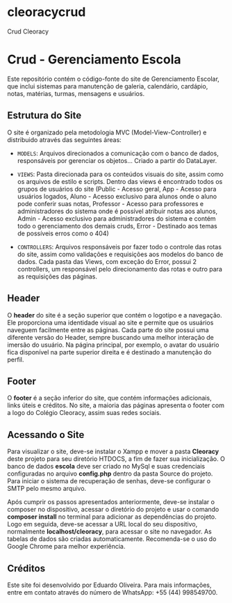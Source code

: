 # cleoracycrud
Crud Cleoracy

# Crud - Gerenciamento Escola

Este repositório contém o código-fonte do site de Gerenciamento Escolar, que inclui sistemas para manutenção de galeria, calendário, cardápio, notas, matérias, turmas, mensagens e usuários.


## Estrutura do Site

O site é organizado pela metodologia MVC (Model-View-Controller) e distribuido através das seguintes áreas:

- `MODELS`: Arquivos direcionados a comunicação com o banco de dados, responsáveis por gerenciar os objetos... Criado a partir do DataLayer.

- `VIEWS`: Pasta direcionada para os conteúdos visuais do site, assim como os arquivos de estilo e scripts. Dentro das views é encontrado todos os grupos de usuários do site (Public - Acesso geral, App - Acesso para usuários logados, Aluno - Acesso exclusivo para alunos onde o aluno pode conferir suas notas, Professor - Acesso para professores e administradores do sistema onde é possível atribuir notas aos alunos, Admin - Acesso exclusivo para administradores do sistema e contém todo o gerenciamento dos demais cruds, Error - Destinado aos temas de possíveis erros como o 404)

- `CONTROLLERS`: Arquivos responsáveis por fazer todo o controle das rotas do site, assim como validações e requisições aos modelos do banco de dados. Cada pasta das Views, com exceção do Error, possui 2 controllers, um responsável pelo direcionamento das rotas e outro para as requisições das páginas.

## Header

O **header** do site é a seção superior que contém o logotipo e a navegação. Ele proporciona uma identidade visual ao site e permite que os usuários naveguem facilmente entre as páginas. Cada parte do site possui uma diferente versão do Header, sempre buscando uma melhor interação de imersão do usuário. Na página principal, por exemplo, o avatar do usuário fica disponível na parte superior direita e é destinado a manutenção do perfil.

## Footer

O **footer** é a seção inferior do site, que contém informações adicionais, links úteis e créditos. No site, a maioria das páginas apresenta o footer com a logo do Colégio Cleoracy, assim suas redes sociais.

## Acessando o Site

Para visualizar o site, deve-se instalar o Xampp e  mover a pasta **Cleoracy** deste projeto para seu diretório HTDOCS, a fim de fazer sua inicialização. O banco de dados **escola** deve ser criado no MySql e suas credenciais configuradas no arquivo **config.php** dentro da pasta Source do projeto. Para iniciar o sistema de recuperação de senhas, deve-se configurar o SMTP pelo mesmo arquivo.

Após cumprir os passos apresentados anteriormente, deve-se instalar o composer no dispositivo, acessar o diretório do projeto e usar o comando **composer install** no terminal para adicionar as dependências do projeto. Logo em seguida, deve-se acessar a URL local do seu dispositivo, normalmente **localhost/cleoracy**, para acessar o site no navegador. As tabelas de dados são criadas automaticamente. Recomenda-se o uso do Google Chrome para melhor experiência.

## Créditos

Este site foi desenvolvido por Eduardo Oliveira. Para mais informações, entre em contato através do número de WhatsApp: +55 (44) 998549700.
